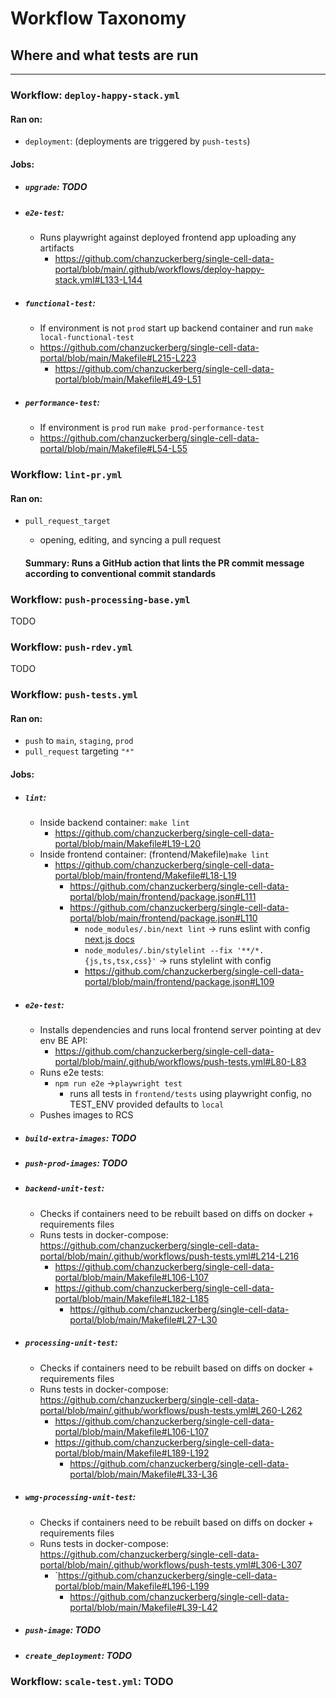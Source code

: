 # Workflow Taxonomy

## Where and what tests are run

---

### Workflow: `deploy-happy-stack.yml`

#### Ran on:

- `deployment`: (deployments are triggered by `push-tests`)

#### Jobs:

- ##### `upgrade`: TODO
- ##### `e2e-test`:
  - Runs playwright against deployed frontend app uploading any artifacts
    - https://github.com/chanzuckerberg/single-cell-data-portal/blob/main/.github/workflows/deploy-happy-stack.yml#L133-L144
- ##### `functional-test`:
  - If environment is not `prod` start up backend container and run `make local-functional-test`
  - https://github.com/chanzuckerberg/single-cell-data-portal/blob/main/Makefile#L215-L223
    - https://github.com/chanzuckerberg/single-cell-data-portal/blob/main/Makefile#L49-L51
- ##### `performance-test`:
  - If environment is `prod` run `make prod-performance-test`
  - https://github.com/chanzuckerberg/single-cell-data-portal/blob/main/Makefile#L54-L55

### Workflow: `lint-pr.yml`

#### Ran on:

- `pull_request_target`

  - opening, editing, and syncing a pull request

  #### Summary: Runs a GitHub action that lints the PR commit message according to conventional commit standards

### Workflow: `push-processing-base.yml`

TODO

### Workflow: `push-rdev.yml`

TODO

### Workflow: `push-tests.yml`

#### Ran on:

- `push` to `main`, `staging`, `prod`
- `pull_request` targeting `"*"`

#### Jobs:

- ##### `lint`:

  - Inside backend container: `make lint`
    - https://github.com/chanzuckerberg/single-cell-data-portal/blob/main/Makefile#L19-L20
  - Inside frontend container: (frontend/Makefile)`make lint`
    - https://github.com/chanzuckerberg/single-cell-data-portal/blob/main/frontend/Makefile#L18-L19
      - https://github.com/chanzuckerberg/single-cell-data-portal/blob/main/frontend/package.json#L111
      - https://github.com/chanzuckerberg/single-cell-data-portal/blob/main/frontend/package.json#L110
        - `node_modules/.bin/next lint` -> runs eslint with config [next.js docs](https://nextjs.org/docs/basic-features/eslint)
        - `node_modules/.bin/stylelint --fix '**/*.{js,ts,tsx,css}'` -> runs stylelint with config
        - https://github.com/chanzuckerberg/single-cell-data-portal/blob/main/frontend/package.json#L109

- ##### `e2e-test`:

  - Installs dependencies and runs local frontend server pointing at dev env BE API:
    - https://github.com/chanzuckerberg/single-cell-data-portal/blob/main/.github/workflows/push-tests.yml#L80-L83
  - Runs e2e tests:
    - `npm run e2e` ->`playwright test`
      - runs all tests in `frontend/tests` using playwright config, no TEST_ENV provided defaults to `local`
  - Pushes images to RCS

- ##### `build-extra-images`: TODO

- ##### `push-prod-images`: TODO

- ##### `backend-unit-test`:

  - Checks if containers need to be rebuilt based on diffs on docker + requirements files
  - Runs tests in docker-compose: https://github.com/chanzuckerberg/single-cell-data-portal/blob/main/.github/workflows/push-tests.yml#L214-L216
    - https://github.com/chanzuckerberg/single-cell-data-portal/blob/main/Makefile#L106-L107
    - https://github.com/chanzuckerberg/single-cell-data-portal/blob/main/Makefile#L182-L185
      - https://github.com/chanzuckerberg/single-cell-data-portal/blob/main/Makefile#L27-L30

- ##### `processing-unit-test`:

  - Checks if containers need to be rebuilt based on diffs on docker + requirements files
  - Runs tests in docker-compose: https://github.com/chanzuckerberg/single-cell-data-portal/blob/main/.github/workflows/push-tests.yml#L260-L262
    - https://github.com/chanzuckerberg/single-cell-data-portal/blob/main/Makefile#L106-L107
    - https://github.com/chanzuckerberg/single-cell-data-portal/blob/main/Makefile#L189-L192
      - https://github.com/chanzuckerberg/single-cell-data-portal/blob/main/Makefile#L33-L36

- ##### `wmg-processing-unit-test`:

  - Checks if containers need to be rebuilt based on diffs on docker + requirements files
  - Runs tests in docker-compose: https://github.com/chanzuckerberg/single-cell-data-portal/blob/main/.github/workflows/push-tests.yml#L306-L307
    - `https://github.com/chanzuckerberg/single-cell-data-portal/blob/main/Makefile#L196-L199
      - https://github.com/chanzuckerberg/single-cell-data-portal/blob/main/Makefile#L39-L42

- ##### `push-image`: TODO
- ##### `create_deployment`: TODO

### Workflow: `scale-test.yml`: TODO
